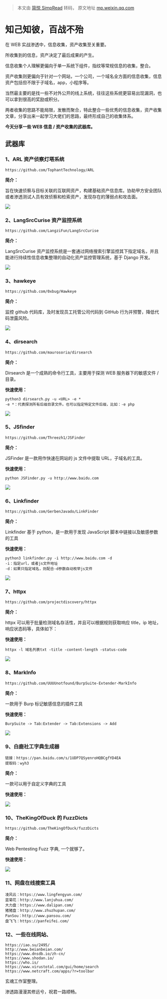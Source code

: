 > 本文由 [简悦 SimpRead](http://ksria.com/simpread/) 转码， 原文地址 [mp.weixin.qq.com](https://mp.weixin.qq.com/s/PXNcgBwI4KxhshT1fhx-0g)

知己知彼，百战不殆
=========

在 WEB 实战渗透中，信息收集，资产收集至关重要。

所收集到的信息，资产决定了最后成果的产生。

信息收集个人理解更偏向于单一系统下组件，指纹等常规信息的收集，整合。

资产收集则更偏向于针对一个网站，一个公司，一个域名全方面的信息收集，信息资产包括但不限于子域名，app，小程序等。

当然最主要的是找一些不对外公开的线上系统，往往这些系统更容易出现漏洞，也可以拿到很高的奖励或积分。

两者收集的思路不能局限，发散而聚合，特此整合一些优秀的信息收集，资产收集文章，分享出来一起学习大佬们的思路，最终形成自己的收集体系。

**今天分享一些 WEB 信息 / 资产收集的武器库。**

武器库
---

### 1、ARL 资产侦察灯塔系统

```
https://github.com/TophantTechnology/ARL
```

**简介：**

旨在快速侦察与目标关联的互联网资产，构建基础资产信息库。协助甲方安全团队或者渗透测试人员有效侦察和检索资产，发现存在的薄弱点和攻击面。

![](https://mmbiz.qpic.cn/mmbiz_png/4CQUZJ9euSyNaTBeoOicicibJsEr4DmS006Y0J4hxZ0V4l83oRJInqv5cI0icuakfhiaWa0E9Zy09lewqvQmv5Gh1sA/640?wx_fmt=png)

### 2、LangSrcCurise 资产监控系统  

```
https://github.com/LangziFun/LangSrcCurise
```

**简介：**

LangSrcCurise 资产监控系统是一套通过网络搜索引擎监控其下指定域名，并且能进行持续性信息收集整理的自动化资产监控管理系统，基于 Django 开发。

![](https://mmbiz.qpic.cn/mmbiz_png/4CQUZJ9euSyNaTBeoOicicibJsEr4DmS0067qgCYZZhxrxBlmysvVYen7FquOjgUia1Vp9nnam7Nub5JBC92sDIboA/640?wx_fmt=png)

### 3、hawkeye  

```
https://github.com/0xbug/Hawkeye
```

**简介：**

监控 github 代码库，及时发现员工托管公司代码到 GitHub 行为并预警，降低代码泄露风险。

![](https://mmbiz.qpic.cn/mmbiz_png/4CQUZJ9euSyNaTBeoOicicibJsEr4DmS00653icrZA8b7zSnnOS94mf8IBJxKW4wGCR36UMk3dptrnVTMIEzNTlKWQ/640?wx_fmt=png)

### 4、dirsearch  

```
https://github.com/maurosoria/dirsearch
```

**简介：**

Dirsearch 是一个成熟的命令行工具，主要用于探测 WEB 服务器下的敏感文件 / 目录。

**快速使用：**

```
python3 dirsearch.py -u <URL> -e *
-e *：代表探测所有后缀目录文件。也可以指定特定文件后缀，比如：-e php
```

![](https://mmbiz.qpic.cn/mmbiz_jpg/4CQUZJ9euSyNaTBeoOicicibJsEr4DmS0068ibTTduVFg17DV71Y3SD3r3dy7xGQIhMBcwVbXhVJO5HOXNcBUyicEVg/640?wx_fmt=jpeg)

### 5、JSfinder

```
https://github.com/Threezh1/JSFinder
```

**简介：**

JSFinder 是一款用作快速在网站的 js 文件中提取 URL，子域名的工具。

**快速使用：**

```
python JSFinder.py -u http://www.baidu.com
```

![](https://mmbiz.qpic.cn/mmbiz_jpg/4CQUZJ9euSyNaTBeoOicicibJsEr4DmS006kMpcy3qA2k3BlLibuq46XWo4DAibwIyH58pyBiab5fNksA1NzHjylxcrA/640?wx_fmt=jpeg)

### 6、Linkfinder

```
https://github.com/GerbenJavado/LinkFinder
```

**简介：**

Linkfinder 基于 python，是一款用于发现 JavaScript 脚本中链接以及敏感参数的工具

**快速使用：**

```
python3 linkfinder.py -i http://www.baidu.com -d
-i：指定url，或者js文件地址
-d：如果只指定域名，则配合-d参数自动枚举js文件
```

![](https://mmbiz.qpic.cn/mmbiz_png/4CQUZJ9euSyNaTBeoOicicibJsEr4DmS006RicBURibHO6d9wbXIiatQcC9GMIHPI6Kk7kH0z9FXTzTaQ8AY3vjTRc5Q/640?wx_fmt=png)

### 7、httpx  

```
https://github.com/projectdiscovery/httpx
```

**简介：**

httpx 可以用于批量检测域名存活性，并且可以根据规则获取响应 title，ip 地址，响应状态码等，具体如下：

**快速使用：**

```
httpx -l 域名列表txt -title -content-length -status-code
```

![](https://mmbiz.qpic.cn/mmbiz_png/4CQUZJ9euSyNaTBeoOicicibJsEr4DmS0068yb9Fs9WFHmgmrVk4gOd1hD8bnibRvUCvojmltt9kL0lEczel7uJ1pg/640?wx_fmt=png)

### 8、MarkInfo  

```
https://github.com/UUUUnotfound/BurpSuite-Extender-MarkInfo
```

**简介：**

一款用于 Burp 标记敏感信息的插件工具

**快速使用：**

```
BurpSuite -> Tab:Extender -> Tab:Extensions -> Add
```

![](https://mmbiz.qpic.cn/mmbiz_png/4CQUZJ9euSyNaTBeoOicicibJsEr4DmS006S5siavRzdUkdTKdZfkGqlic8icriaN3BjNiclS5Jr9B9g2TksP4JAPWaW2g/640?wx_fmt=png)

### 9、白鹿社工字典生成器  

```
链接：https://pan.baidu.com/s/1UDP7QSyenroHQBCgfYD4EA
提取码：wyh3
```

**简介：**

一款可以用于自定义字典的工具

**快速使用：**

![](https://mmbiz.qpic.cn/mmbiz_jpg/4CQUZJ9euSyNaTBeoOicicibJsEr4DmS006v7cLmybWvyntdbLeulF5vXw1c7No1Z7OJFC9zkPHGZQjxZL2wmjY1g/640?wx_fmt=jpeg)

### 10、TheKingOfDuck 的 FuzzDicts  

```
https://github.com/TheKingOfDuck/fuzzDicts
```

**简介：**

Web Pentesting Fuzz 字典, 一个就够了。

**快速使用：**

![](https://mmbiz.qpic.cn/mmbiz_jpg/4CQUZJ9euSyNaTBeoOicicibJsEr4DmS006azyT5ao9ic1seBCPEgiaex7olFr5T75h8qjJv3sshPib4uaIF9oUJbhQA/640?wx_fmt=jpeg)

### 11、网盘在线搜索工具  

```
凌风云：https://www.lingfengyun.com/
蓝菊花：http://www.lanjuhua.com/
大力盘：https://www.dalipan.com/
猪猪盘：http://www.zhuzhupan.com/
PanSou：http://www.pansou.com/
盘飞飞：https://panfeifei.com/
```

### 12、一些在线网站、

```
https://iao.su/2495/
http://www.beianbeian.com/
https://www.dnsdb.io/zh-cn/
https://www.shodan.io/
https://who.is/
https://www.virustotal.com/gui/home/search
https://www.netcraft.com/apps/?r=toolbar
```

玄魂工作室整理。  

渗透路漫漫其修远兮，祝君一路顺畅。
